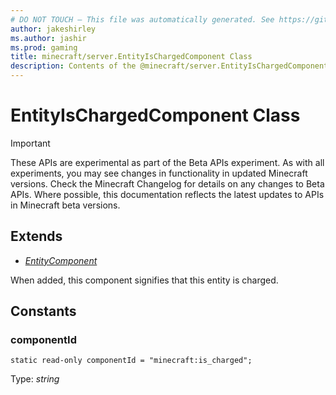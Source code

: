 ```yaml
---
# DO NOT TOUCH — This file was automatically generated. See https://github.com/mojang/minecraftapidocsgenerator to modify descriptions, examples, etc.
author: jakeshirley
ms.author: jashir
ms.prod: gaming
title: minecraft/server.EntityIsChargedComponent Class
description: Contents of the @minecraft/server.EntityIsChargedComponent class.
---
```

# EntityIsChargedComponent Class
>[!IMPORTANT]
>These APIs are experimental as part of the Beta APIs experiment. As with all experiments, you may see changes in functionality in updated Minecraft versions. Check the Minecraft Changelog for details on any changes to Beta APIs. Where possible, this documentation reflects the latest updates to APIs in Minecraft beta versions.
## Extends
- [*EntityComponent*](EntityComponent.md)

When added, this component signifies that this entity is charged.

## Constants

### **componentId**
`static read-only componentId = "minecraft:is_charged";`

Type: *string*
